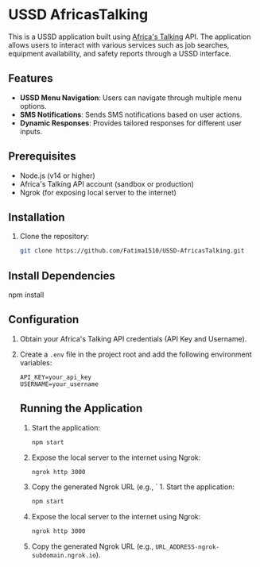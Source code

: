 # USSD AfricasTalking

This is a USSD application built using [Africa's Talking](https://africastalking.com/) API. The application allows users to interact with various services such as job searches, equipment availability, and safety reports through a USSD interface.

## Features
- **USSD Menu Navigation**: Users can navigate through multiple menu options.
- **SMS Notifications**: Sends SMS notifications based on user actions.
- **Dynamic Responses**: Provides tailored responses for different user inputs.

## Prerequisites
- Node.js (v14 or higher)
- Africa's Talking API account (sandbox or production)
- Ngrok (for exposing local server to the internet)

## Installation
1. Clone the repository:
   ```bash
   git clone https://github.com/Fatima1510/USSD-AfricasTalking.git

## Install Dependencies
npm install

## Configuration
1. Obtain your Africa's Talking API credentials (API Key and Username).
2. Create a `.env` file in the project root and add the following environment variables:
   ```env
   API_KEY=your_api_key
   USERNAME=your_username
   ```

   ## Running the Application
   1. Start the application:
      ```bash
      npm start
      ```
   2. Expose the local server to the internet using Ngrok:
      ```bash
      ngrok http 3000
      ```
   3. Copy the generated Ngrok URL (e.g., `   1. Start the application:
      ```bash
      npm start
      ```
   2. Expose the local server to the internet using Ngrok:
      ```bash
      ngrok http 3000
      ```
   3. Copy the generated Ngrok URL (e.g., `URL_ADDRESS-ngrok-subdomain.ngrok.io`).
   